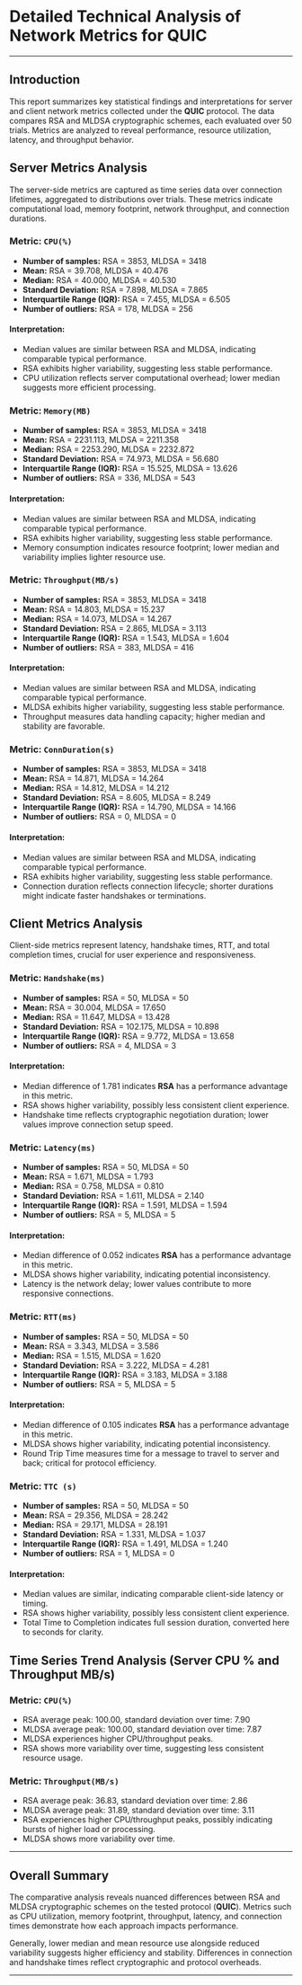 # Detailed Technical Analysis of Network Metrics for **QUIC**

---

## Introduction

This report summarizes key statistical findings and interpretations for server and client network metrics collected under the **QUIC** protocol. The data compares RSA and MLDSA cryptographic schemes, each evaluated over 50 trials. Metrics are analyzed to reveal performance, resource utilization, latency, and throughput behavior.

## Server Metrics Analysis

The server-side metrics are captured as time series data over connection lifetimes, aggregated to distributions over trials. These metrics indicate computational load, memory footprint, network throughput, and connection durations.

### Metric: `CPU(%)`
- **Number of samples:** RSA = 3853, MLDSA = 3418
- **Mean:** RSA = 39.708, MLDSA = 40.476
- **Median:** RSA = 40.000, MLDSA = 40.530
- **Standard Deviation:** RSA = 7.898, MLDSA = 7.865
- **Interquartile Range (IQR):** RSA = 7.455, MLDSA = 6.505
- **Number of outliers:** RSA = 178, MLDSA = 256

#### Interpretation:
- Median values are similar between RSA and MLDSA, indicating comparable typical performance.
- RSA exhibits higher variability, suggesting less stable performance.
- CPU utilization reflects server computational overhead; lower median suggests more efficient processing.

### Metric: `Memory(MB)`
- **Number of samples:** RSA = 3853, MLDSA = 3418
- **Mean:** RSA = 2231.113, MLDSA = 2211.358
- **Median:** RSA = 2253.290, MLDSA = 2232.872
- **Standard Deviation:** RSA = 74.973, MLDSA = 56.680
- **Interquartile Range (IQR):** RSA = 15.525, MLDSA = 13.626
- **Number of outliers:** RSA = 336, MLDSA = 543

#### Interpretation:
- Median values are similar between RSA and MLDSA, indicating comparable typical performance.
- RSA exhibits higher variability, suggesting less stable performance.
- Memory consumption indicates resource footprint; lower median and variability implies lighter resource use.

### Metric: `Throughput(MB/s)`
- **Number of samples:** RSA = 3853, MLDSA = 3418
- **Mean:** RSA = 14.803, MLDSA = 15.237
- **Median:** RSA = 14.073, MLDSA = 14.267
- **Standard Deviation:** RSA = 2.865, MLDSA = 3.113
- **Interquartile Range (IQR):** RSA = 1.543, MLDSA = 1.604
- **Number of outliers:** RSA = 383, MLDSA = 416

#### Interpretation:
- Median values are similar between RSA and MLDSA, indicating comparable typical performance.
- MLDSA exhibits higher variability, suggesting less stable performance.
- Throughput measures data handling capacity; higher median and stability are favorable.

### Metric: `ConnDuration(s)`
- **Number of samples:** RSA = 3853, MLDSA = 3418
- **Mean:** RSA = 14.871, MLDSA = 14.264
- **Median:** RSA = 14.812, MLDSA = 14.212
- **Standard Deviation:** RSA = 8.605, MLDSA = 8.249
- **Interquartile Range (IQR):** RSA = 14.790, MLDSA = 14.166
- **Number of outliers:** RSA = 0, MLDSA = 0

#### Interpretation:
- Median values are similar between RSA and MLDSA, indicating comparable typical performance.
- RSA exhibits higher variability, suggesting less stable performance.
- Connection duration reflects connection lifecycle; shorter durations might indicate faster handshakes or terminations.

## Client Metrics Analysis

Client-side metrics represent latency, handshake times, RTT, and total completion times, crucial for user experience and responsiveness.

### Metric: `Handshake(ms)`
- **Number of samples:** RSA = 50, MLDSA = 50
- **Mean:** RSA = 30.004, MLDSA = 17.650
- **Median:** RSA = 11.647, MLDSA = 13.428
- **Standard Deviation:** RSA = 102.175, MLDSA = 10.898
- **Interquartile Range (IQR):** RSA = 9.772, MLDSA = 13.658
- **Number of outliers:** RSA = 4, MLDSA = 3

#### Interpretation:
- Median difference of 1.781 indicates **RSA** has a performance advantage in this metric.
- RSA shows higher variability, possibly less consistent client experience.
- Handshake time reflects cryptographic negotiation duration; lower values improve connection setup speed.

### Metric: `Latency(ms)`
- **Number of samples:** RSA = 50, MLDSA = 50
- **Mean:** RSA = 1.671, MLDSA = 1.793
- **Median:** RSA = 0.758, MLDSA = 0.810
- **Standard Deviation:** RSA = 1.611, MLDSA = 2.140
- **Interquartile Range (IQR):** RSA = 1.591, MLDSA = 1.594
- **Number of outliers:** RSA = 5, MLDSA = 5

#### Interpretation:
- Median difference of 0.052 indicates **RSA** has a performance advantage in this metric.
- MLDSA shows higher variability, indicating potential inconsistency.
- Latency is the network delay; lower values contribute to more responsive connections.

### Metric: `RTT(ms)`
- **Number of samples:** RSA = 50, MLDSA = 50
- **Mean:** RSA = 3.343, MLDSA = 3.586
- **Median:** RSA = 1.515, MLDSA = 1.620
- **Standard Deviation:** RSA = 3.222, MLDSA = 4.281
- **Interquartile Range (IQR):** RSA = 3.183, MLDSA = 3.188
- **Number of outliers:** RSA = 5, MLDSA = 5

#### Interpretation:
- Median difference of 0.105 indicates **RSA** has a performance advantage in this metric.
- MLDSA shows higher variability, indicating potential inconsistency.
- Round Trip Time measures time for a message to travel to server and back; critical for protocol efficiency.

### Metric: `TTC (s)`
- **Number of samples:** RSA = 50, MLDSA = 50
- **Mean:** RSA = 29.356, MLDSA = 28.242
- **Median:** RSA = 29.171, MLDSA = 28.191
- **Standard Deviation:** RSA = 1.331, MLDSA = 1.037
- **Interquartile Range (IQR):** RSA = 1.491, MLDSA = 1.240
- **Number of outliers:** RSA = 1, MLDSA = 0

#### Interpretation:
- Median values are similar, indicating comparable client-side latency or timing.
- RSA shows higher variability, possibly less consistent client experience.
- Total Time to Completion indicates full session duration, converted here to seconds for clarity.

## Time Series Trend Analysis (Server CPU % and Throughput MB/s)

### Metric: `CPU(%)`
- RSA average peak: 100.00, standard deviation over time: 7.90
- MLDSA average peak: 100.00, standard deviation over time: 7.87
- MLDSA experiences higher CPU/throughput peaks.
- RSA shows more variability over time, suggesting less consistent resource usage.

### Metric: `Throughput(MB/s)`
- RSA average peak: 36.83, standard deviation over time: 2.86
- MLDSA average peak: 31.89, standard deviation over time: 3.11
- RSA experiences higher CPU/throughput peaks, possibly indicating bursts of higher load or processing.
- MLDSA shows more variability over time.

---

## Overall Summary

The comparative analysis reveals nuanced differences between RSA and MLDSA cryptographic schemes on the tested protocol (**QUIC**). Metrics such as CPU utilization, memory footprint, throughput, latency, and connection times demonstrate how each approach impacts performance.

Generally, lower median and mean resource use alongside reduced variability suggests higher efficiency and stability. Differences in connection and handshake times reflect cryptographic and protocol overheads.


---